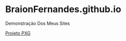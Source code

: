 # BraionFernandes.github.io
 Demonstração Dos Meus Sites

<a href="https://braionfernandes.github.io/PokeXGames.html">Projeto PXG</a>